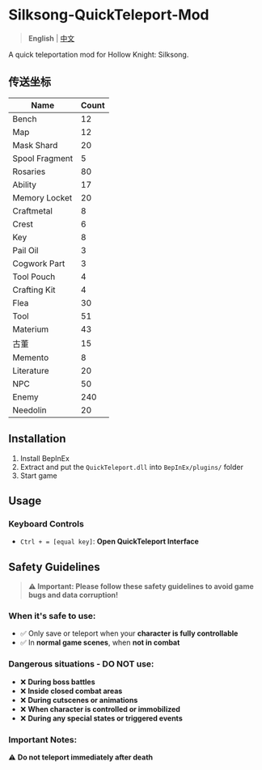 # Silksong-QuickTeleport-Mod

> **English** | [中文](README_zh.md)

A quick teleportation mod for Hollow Knight: Silksong.

## 传送坐标

Name | Count
---- | ----
Bench| 12
Map| 12
Mask Shard | 20
Spool Fragment | 5
Rosaries | 80
Ability | 17
Memory Locket | 20
Craftmetal | 8
Crest | 6 
Key | 8
Pail Oil | 3
Cogwork Part | 3
Tool Pouch | 4
Crafting Kit | 4
Flea | 30 
Tool | 51
Materium | 43
古董 | 15
Memento | 8
Literature | 20
NPC | 50
Enemy | 240
Needolin | 20

## Installation

1. Install BepInEx
2. Extract and put the `QuickTeleport.dll` into `BepInEx/plugins/` folder
3. Start game

## Usage

### Keyboard Controls
- `Ctrl + = [equal key]`: **Open QuickTeleport Interface**

## Safety Guidelines

> **⚠️ Important: Please follow these safety guidelines to avoid game bugs and data corruption!**

### When it's safe to use:

* ✅ Only save or teleport when your **character is fully controllable**  
* ✅ In **normal game scenes**, when **not in combat**

### Dangerous situations - DO NOT use:

* ❌ **During boss battles**
* ❌ **Inside closed combat areas**
* ❌ **During cutscenes or animations**
* ❌ **When character is controlled or immobilized**
* ❌ **During any special states or triggered events**

### Important Notes:
⚠️ **Do not teleport immediately after death**
